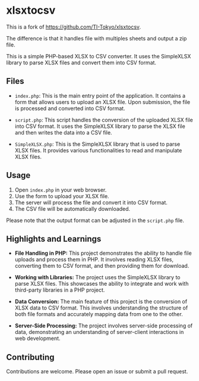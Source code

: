 # xlsxtocsv
This is a fork of https://github.com/TI-Tokyo/xlsxtocsv.

The difference is that it handles file with multiples sheets and output a zip file.

This is a simple PHP-based XLSX to CSV converter. It uses the SimpleXLSX library to parse XLSX files and convert them into CSV format.

## Files

- `index.php`: This is the main entry point of the application. It contains a form that allows users to upload an XLSX file. Upon submission, the file is processed and converted into CSV format.

- `script.php`: This script handles the conversion of the uploaded XLSX file into CSV format. It uses the SimpleXLSX library to parse the XLSX file and then writes the data into a CSV file.

- `SimpleXLSX.php`: This is the SimpleXLSX library that is used to parse XLSX files. It provides various functionalities to read and manipulate XLSX files.

## Usage

1. Open `index.php` in your web browser.
2. Use the form to upload your XLSX file.
3. The server will process the file and convert it into CSV format.
4. The CSV file will be automatically downloaded.

Please note that the output format can be adjusted in the `script.php` file.

## Highlights and Learnings

- **File Handling in PHP:** This project demonstrates the ability to handle file uploads and process them in PHP. It involves reading XLSX files, converting them to CSV format, and then providing them for download.

- **Working with Libraries:** The project uses the SimpleXLSX library to parse XLSX files. This showcases the ability to integrate and work with third-party libraries in a PHP project.

- **Data Conversion:** The main feature of this project is the conversion of XLSX data to CSV format. This involves understanding the structure of both file formats and accurately mapping data from one to the other.

- **Server-Side Processing:** The project involves server-side processing of data, demonstrating an understanding of server-client interactions in web development.

## Contributing

Contributions are welcome. Please open an issue or submit a pull request.

